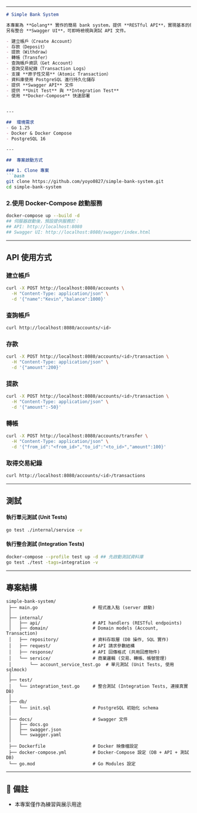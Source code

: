 
---

````markdown
# Simple Bank System

本專案為 **Golang** 實作的簡易 bank system，提供 **RESTful API**，實現基本的帳務功能，並透過 **PostgreSQL** 進行持久化儲存。系統設計支援 原子性交易，確保交易過程中發生異常時會回滾。同時提供 單元測試 (Unit Test) 與 整合測試 (Integration Test)，並可透過 **Docker-Compose** 快速部署。
另有整合 **Swagger UI**，可即時檢視與測試 API 文件。  

- 建立帳戶（Create Account）
- 存款（Deposit）
- 提款（Withdraw）
- 轉帳（Transfer）
- 查詢帳戶資訊（Get Account）
- 查詢交易紀錄（Transaction Logs）
- 支援 **原子性交易**（Atomic Transaction）
- 資料庫使用 PostgreSQL 進行持久化儲存
- 提供 **Swagger API** 文件
- 提供 **Unit Test** 與 **Integration Test**
- 使用 **Docker-Compose** 快速部署


---

##  環境需求
- Go 1.25
- Docker & Docker Compose
- PostgreSQL 16

---

##  專案啟動方式

### 1. Clone 專案
```bash
git clone https://github.com/yoyo0827/simple-bank-system.git
cd simple-bank-system
````

### 2.使用 Docker-Compose 啟動服務

```bash
docker-compose up --build -d
## 伺服器啟動後，預設提供服務於：
## API: http://localhost:8080
## Swagger UI: http://localhost:8080/swagger/index.html 
```
---

##  API 使用方式

### 建立帳戶

```bash
curl -X POST http://localhost:8080/accounts \
  -H "Content-Type: application/json" \
  -d '{"name":"Kevin","balance":1000}'
```

### 查詢帳戶

```bash
curl http://localhost:8080/accounts/<id>
```

### 存款

```bash
curl -X POST http://localhost:8080/accounts/<id>/transaction \
  -H "Content-Type: application/json" \
  -d '{"amount":200}'
```

### 提款

```bash
curl -X POST http://localhost:8080/accounts/<id>/transaction \
  -H "Content-Type: application/json" \
  -d '{"amount":-50}'
```

### 轉帳

```bash
curl -X POST http://localhost:8080/accounts/transfer \
  -H "Content-Type: application/json" \
  -d '{"from_id":"<from_id>","to_id":"<to_id>","amount":100}'
```

### 取得交易紀錄

```bash
curl http://localhost:8080/accounts/<id>/transactions
```

---

##  測試

#### 執行單元測試 (Unit Tests)
```bash
go test ./internal/service -v
```
#### 執行整合測試 (Integration Tests)
```bash
docker-compose --profile test up -d ## 先啟動測試資料庫
go test ./test -tags=integration -v
```

---

##  專案結構

```
simple-bank-system/
 ├── main.go                     # 程式進入點 (server 啟動)
 │
 ├── internal/
 │   ├── api/                    # API handlers (RESTful endpoints)
 │   ├── domain/                 # Domain models (Account, Transaction)
 │   ├── repository/             # 資料存取層 (DB 操作, SQL 實作)
 │   ├── request/                # API 請求參數結構
 │   ├── response/               # API 回傳格式 (共用回應物件)
 │   └── service/                # 商業邏輯 (交易、轉帳、帳號管理)
 │       └── account_service_test.go  # 單元測試 (Unit Tests, 使用 sqlmock)
 │
 ├── test/
 │   └── integration_test.go     # 整合測試 (Integration Tests, 連接真實 DB)
 │
 ├── db/
 │   └── init.sql                # PostgreSQL 初始化 schema
 │
 ├── docs/                       # Swagger 文件
 │   ├── docs.go
 │   ├── swagger.json
 │   └── swagger.yaml
 │
 ├── Dockerfile                  # Docker 映像檔設定
 ├── docker-compose.yml          # Docker-Compose 設定 (DB + API + 測試DB)
 └── go.mod                      # Go Modules 設定
```

---

## 📌 備註

* 本專案僅作為練習與展示用途

```

